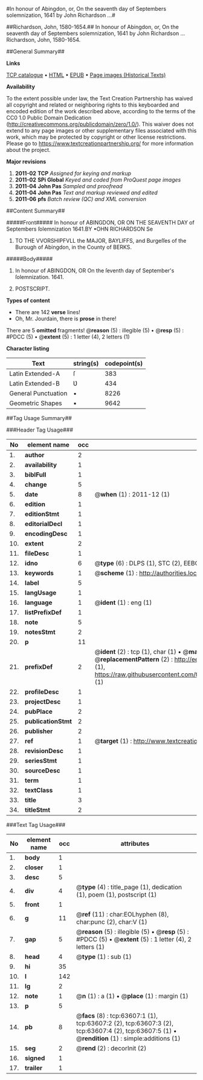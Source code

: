 #In honour of Abingdon, or, On the seaventh day of Septembers solemnization, 1641 by John Richardson ...#

##Richardson, John, 1580-1654.##
In honour of Abingdon, or, On the seaventh day of Septembers solemnization, 1641 by John Richardson ...
Richardson, John, 1580-1654.

##General Summary##

**Links**

[TCP catalogue](http://www.ota.ox.ac.uk/tcp/)  • 
[HTML](http://tei.it.ox.ac.uk/tcp/Texts-HTML/free/A57/A57232.html)  • 
[EPUB](http://tei.it.ox.ac.uk/tcp/Texts-EPUB/free/A57/A57232.epub) • 
[Page images (Historical Texts)](https://historicaltexts.jisc.ac.uk/eebo-12576728e)

**Availability**

To the extent possible under law, the Text Creation Partnership has waived all copyright and related or neighboring rights to this keyboarded and encoded edition of the work described above, according to the terms of the CC0 1.0 Public Domain Dedication (http://creativecommons.org/publicdomain/zero/1.0/). This waiver does not extend to any page images or other supplementary files associated with this work, which may be protected by copyright or other license restrictions. Please go to https://www.textcreationpartnership.org/ for more information about the project.

**Major revisions**

1. __2011-02__ __TCP__ *Assigned for keying and markup*
1. __2011-02__ __SPi Global__ *Keyed and coded from ProQuest page images*
1. __2011-04__ __John Pas__ *Sampled and proofread*
1. __2011-04__ __John Pas__ *Text and markup reviewed and edited*
1. __2011-06__ __pfs__ *Batch review (QC) and XML conversion*

##Content Summary##

#####Front#####
In honour of ABINGDON, OR ON THE SEAVENTH DAY of Septembers ſolemnization 1641.BY •OHN RICHARDSON Se
1. TO THE VVORSHIPFVLL the MAJOR, BAYLIFFS, and Burgeſſes of the Burough of Abingdon, in the County of BERKS.

#####Body#####

1. In honour of ABINGDON, OR On the ſeventh day of September's ſolemnization. 1641.

1. POSTSCRIPT.

**Types of content**

  * There are 142 **verse** lines!
  * Oh, Mr. Jourdain, there is **prose** in there!

There are 5 **omitted** fragments! 
 @__reason__ (5) : illegible (5)  •  @__resp__ (5) : #PDCC (5)  •  @__extent__ (5) : 1 letter (4), 2 letters (1)

**Character listing**


|Text|string(s)|codepoint(s)|
|---|---|---|
|Latin Extended-A|ſ|383|
|Latin Extended-B|Ʋ|434|
|General Punctuation|•|8226|
|Geometric Shapes|▪|9642|

##Tag Usage Summary##

###Header Tag Usage###

|No|element name|occ|attributes|
|---|---|---|---|
|1.|__author__|2||
|2.|__availability__|1||
|3.|__biblFull__|1||
|4.|__change__|5||
|5.|__date__|8| @__when__ (1) : 2011-12 (1)|
|6.|__edition__|1||
|7.|__editionStmt__|1||
|8.|__editorialDecl__|1||
|9.|__encodingDesc__|1||
|10.|__extent__|2||
|11.|__fileDesc__|1||
|12.|__idno__|6| @__type__ (6) : DLPS (1), STC (2), EEBO-CITATION (1), OCLC (1), VID (1)|
|13.|__keywords__|1| @__scheme__ (1) : http://authorities.loc.gov/ (1)|
|14.|__label__|5||
|15.|__langUsage__|1||
|16.|__language__|1| @__ident__ (1) : eng (1)|
|17.|__listPrefixDef__|1||
|18.|__note__|5||
|19.|__notesStmt__|2||
|20.|__p__|11||
|21.|__prefixDef__|2| @__ident__ (2) : tcp (1), char (1)  •  @__matchPattern__ (2) : ([0-9\-]+):([0-9IVX]+) (1), (.+) (1)  •  @__replacementPattern__ (2) : http://eebo.chadwyck.com/downloadtiff?vid=$1&page=$2 (1), https://raw.githubusercontent.com/textcreationpartnership/Texts/master/tcpchars.xml#$1 (1)|
|22.|__profileDesc__|1||
|23.|__projectDesc__|1||
|24.|__pubPlace__|2||
|25.|__publicationStmt__|2||
|26.|__publisher__|2||
|27.|__ref__|1| @__target__ (1) : http://www.textcreationpartnership.org/docs/. (1)|
|28.|__revisionDesc__|1||
|29.|__seriesStmt__|1||
|30.|__sourceDesc__|1||
|31.|__term__|1||
|32.|__textClass__|1||
|33.|__title__|3||
|34.|__titleStmt__|2||


###Text Tag Usage###

|No|element name|occ|attributes|
|---|---|---|---|
|1.|__body__|1||
|2.|__closer__|1||
|3.|__desc__|5||
|4.|__div__|4| @__type__ (4) : title_page (1), dedication (1), poem (1), postscript (1)|
|5.|__front__|1||
|6.|__g__|11| @__ref__ (11) : char:EOLhyphen (8), char:punc (2), char:V (1)|
|7.|__gap__|5| @__reason__ (5) : illegible (5)  •  @__resp__ (5) : #PDCC (5)  •  @__extent__ (5) : 1 letter (4), 2 letters (1)|
|8.|__head__|4| @__type__ (1) : sub (1)|
|9.|__hi__|35||
|10.|__l__|142||
|11.|__lg__|2||
|12.|__note__|1| @__n__ (1) : a (1)  •  @__place__ (1) : margin (1)|
|13.|__p__|5||
|14.|__pb__|8| @__facs__ (8) : tcp:63607:1 (1), tcp:63607:2 (2), tcp:63607:3 (2), tcp:63607:4 (2), tcp:63607:5 (1)  •  @__rendition__ (1) : simple:additions (1)|
|15.|__seg__|2| @__rend__ (2) : decorInit (2)|
|16.|__signed__|1||
|17.|__trailer__|1||
